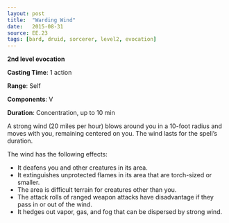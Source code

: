 ```yaml
---
layout: post
title:  "Warding Wind"
date:   2015-08-31
source: EE.23
tags: [bard, druid, sorcerer, level2, evocation]
---
```


**2nd level evocation**

**Casting Time**: 1 action

**Range**: Self

**Components**: V

**Duration**: Concentration, up to 10 min

A strong wind (20 miles per hour) blows around you in a 10-foot radius and moves with you, remaining centered on you. The wind lasts for the spell’s duration.

The wind has the following effects:

* It deafens you and other creatures in its area.
* It extinguishes unprotected flames in its area that are torch-sized or smaller.
* The area is difficult terrain for creatures other than you.
* The attack rolls of ranged weapon attacks have disadvantage if they pass in or out of the wind.
* It hedges out vapor, gas, and fog that can be dispersed by strong wind.
